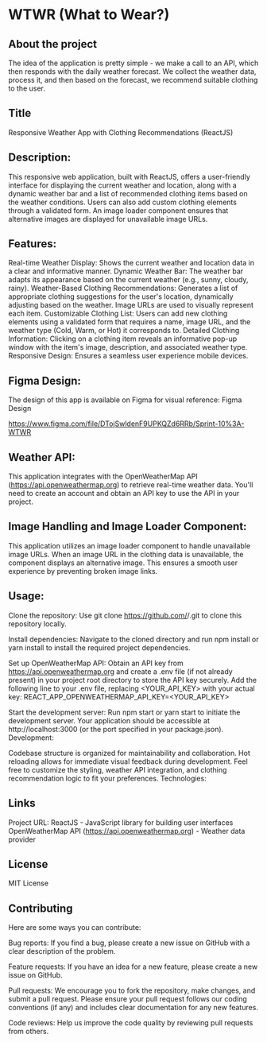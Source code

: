 # WTWR (What to Wear?)

## About the project

The idea of the application is pretty simple - we make a call to an API, which then responds with the daily weather forecast. We collect the weather data, process it, and then based on the forecast, we recommend suitable clothing to the user.

## Title

Responsive Weather App with Clothing Recommendations (ReactJS)

## Description:

This responsive web application, built with ReactJS, offers a user-friendly interface for displaying the current weather and location, along with a dynamic weather bar and a list of recommended clothing items based on the weather conditions. Users can also add custom clothing elements through a validated form. An image loader component ensures that alternative images are displayed for unavailable image URLs.

## Features:

Real-time Weather Display: Shows the current weather and location data in a clear and informative manner.
Dynamic Weather Bar: The weather bar adapts its appearance based on the current weather (e.g., sunny, cloudy, rainy).
Weather-Based Clothing Recommendations: Generates a list of appropriate clothing suggestions for the user's location, dynamically adjusting based on the weather. Image URLs are used to visually represent each item.
Customizable Clothing List: Users can add new clothing elements using a validated form that requires a name, image URL, and the weather type (Cold, Warm, or Hot) it corresponds to.
Detailed Clothing Information: Clicking on a clothing item reveals an informative pop-up window with the item's image, description, and associated weather type.
Responsive Design: Ensures a seamless user experience mobile devices.

## Figma Design:

The design of this app is available on Figma for visual reference: Figma Design

https://www.figma.com/file/DTojSwldenF9UPKQZd6RRb/Sprint-10%3A-WTWR

## Weather API:

This application integrates with the OpenWeatherMap API (https://api.openweathermap.org) to retrieve real-time weather data. You'll need to create an account and obtain an API key to use the API in your project.

## Image Handling and Image Loader Component:

This application utilizes an image loader component to handle unavailable image URLs. When an image URL in the clothing data is unavailable, the component displays an alternative image. This ensures a smooth user experience by preventing broken image links.

## Usage:

Clone the repository: Use git clone https://github.com/<your-username>/<your-repo-name>.git to clone this repository locally.

Install dependencies: Navigate to the cloned directory and run npm install or yarn install to install the required project dependencies.

Set up OpenWeatherMap API: Obtain an API key from https://api.openweathermap.org and create a .env file (if not already present) in your project root directory to store the API key securely. Add the following line to your .env file, replacing <YOUR_API_KEY> with your actual key:
REACT_APP_OPENWEATHERMAP_API_KEY=<YOUR_API_KEY>

Start the development server: Run npm start or yarn start to initiate the development server. Your application should be accessible at http://localhost:3000 (or the port specified in your package.json).
Development:

Codebase structure is organized for maintainability and collaboration.
Hot reloading allows for immediate visual feedback during development.
Feel free to customize the styling, weather API integration, and clothing recommendation logic to fit your preferences.
Technologies:

## Links

Project URL:
ReactJS - JavaScript library for building user interfaces
OpenWeatherMap API (https://api.openweathermap.org) - Weather data provider

## License

MIT License

## Contributing

Here are some ways you can contribute:

Bug reports: If you find a bug, please create a new issue on GitHub with a clear description of the problem.

Feature requests: If you have an idea for a new feature, please create a new issue on GitHub.

Pull requests: We encourage you to fork the repository, make changes, and submit a pull request. Please ensure your pull request follows our coding conventions (if any) and includes clear documentation for any new features.

Code reviews: Help us improve the code quality by reviewing pull requests from others.
